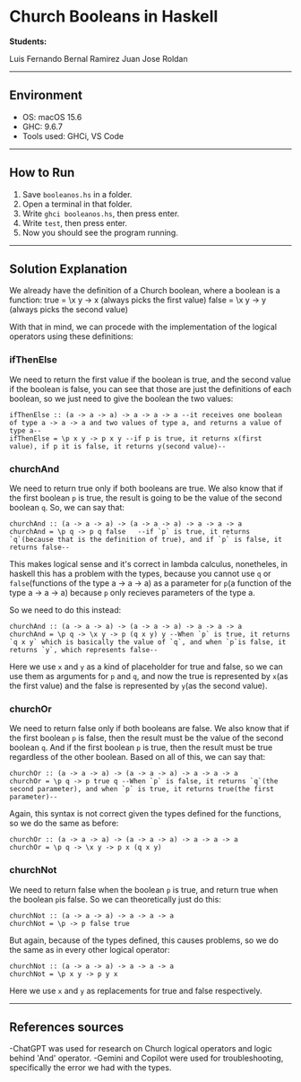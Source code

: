 # Church Booleans in Haskell

**Students:** 

Luis Fernando Bernal Ramirez
Juan Jose Roldan

---

## Environment
- OS: macOS 15.6
- GHC: 9.6.7
- Tools used: GHCi, VS Code

---

## How to Run
1. Save `booleanos.hs` in a folder.
2. Open a terminal in that folder.
3. Write `ghci booleanos.hs`, then press enter.
4. Write `test`, then press enter.
5. Now you should see the program running.

---

## Solution Explanation

We already have the definition of a Church boolean, where a boolean is a function:
    true = \x y -> x (always picks the first value)
    false = \x y -> y (always picks the second value)

With that in mind, we can procede with the implementation of the logical operators using these definitions:

### ifThenElse
We need to return the first value if the boolean is true, and the second value if the boolean is false,
you can see that those are just the definitions of each boolean, so we just need to give the boolean the 
two values:

    ifThenElse :: (a -> a -> a) -> a -> a -> a --it receives one boolean of type a -> a -> a and two values of type a, and returns a value of type a--
    ifThenElse = \p x y -> p x y --if p is true, it returns x(first value), if p it is false, it returns y(second value)--

    
### churchAnd
We need to return true only if both booleans are true. We also know that if the first boolean `p` is true, the 
result is going to be the value of the second boolean `q`. So, we can say that:
    
    churchAnd :: (a -> a -> a) -> (a -> a -> a) -> a -> a -> a
    churchAnd = \p q -> p q false   --if `p` is true, it returns `q`(because that is the definition of true), and if `p` is false, it returns false--

This makes logical sense and it's correct in lambda calculus, nonetheles, in haskell this has a problem with 
the types, because you cannot use `q` or `false`(functions of the type a -> a -> a) as a parameter for `p`(a
function of the type a -> a -> a) because `p` only recieves parameters of the type a.

So we need to do this instead:

    churchAnd :: (a -> a -> a) -> (a -> a -> a) -> a -> a -> a
    churchAnd = \p q -> \x y -> p (q x y) y --When `p` is true, it returns `q x y` which is basically the value of `q`, and when `p`is false, it returns `y`, which represents false--

Here we use `x` and `y` as a kind of placeholder for true and false, so we can use them as arguments for `p` and 
`q`, and now the true is represented by `x`(as the first value) and the false is represented by `y`(as the second
value).


### churchOr
We need to return false only if both booleans are false. We also know that if the first boolean `p` is false,
then the result must be the value of the second boolean `q`. And if the first boolean `p` is true, then the 
result must be true regardless of the other boolean.
Based on all of this, we can say that:

    churchOr :: (a -> a -> a) -> (a -> a -> a) -> a -> a -> a
    churchOr = \p q -> p true q --When `p` is false, it returns `q`(the second parameter), and when `p` is true, it returns true(the first parameter)--

Again, this syntax is not correct given the types defined for the functions, so we do the same as before:

    churchOr :: (a -> a -> a) -> (a -> a -> a) -> a -> a -> a
    churchOr = \p q -> \x y -> p x (q x y)


### churchNot
We need to return false when the boolean `p` is true, and return true when the boolean `p`is false.
So we can theoretically just do this:

    churchNot :: (a -> a -> a) -> a -> a -> a
    churchNot = \p -> p false true

But again, because of the types defined, this causes problems, so we do the same as in every other logical operator:

    churchNot :: (a -> a -> a) -> a -> a -> a
    churchNot = \p x y -> p y x 

Here we use `x` and `y` as replacements for true and false respectively.

---

## References sources
-ChatGPT was used for research on Church logical operators and logic behind 'And' operator.
-Gemini and Copilot were used for troubleshooting, specifically the error we had with the types.


